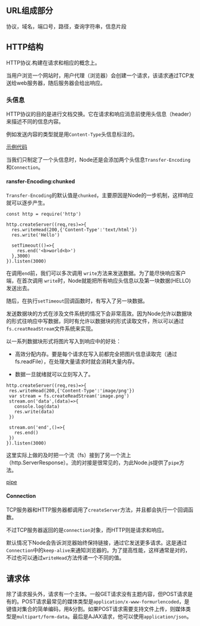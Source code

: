 ## URL组成部分
协议，域名，端口号，路径，查询字符串，信息片段
## HTTP结构

HTTP协议.构建在请求和相应的概念上。

当用户浏览一个网站时，用户代理（浏览器）会创建一个请求，该请求通过TCP发送给web服务器，随后服务器会给出响应。

### 头信息
HTTP协议的目的是进行文档交换。它在请求和响应消息前使用头信息（header）来描述不同的信息内容。


例如发送内容的类型就是用`Content-Type`头信息标注的。

[示例代码](https://github.com/hungryYang/node-notes/blob/master/chapter-4/demo/http_server.js)

当我们只制定了一个头信息时，Node还是会添加两个头信息`Transfer-Encoding`和`Connection`。
#### ransfer-Encoding:chunked
`Transfer-Encoding`的默认值是`chunked`，主要原因是Node的一步机制，这样响应就可以逐步产生。

```apple js
const http = require('http')

http.createServer((req,res)=>{
  res.writeHead(200,{'Content-Type':'text/html'})
  res.write('Hello')

  setTimeout(()=>{
    res.end('<b>world<b>')
  },3000)
}).listen(3000)
```

在调用`end`前，我们可以多次调用 `write`方法来发送数据。为了能尽快响应客户端，在首次调用 `write`时，Node就能把所有响应头信息以及第一块数据(HELLO)发送出去。

随后，在执行`setTimeout`回调函数时，有写入了另一块数据。

发送数据块的方式在涉及文件系统的情况下会非常高效。因为Node允许以数据块的形式往响应中写数据，同时有允许以数据块的形式读取文件，所以可以通过`fs.creatReadStream`文件系统来实现。

以一系列数据块形式将图片写入到响应中的好处：
 * 高效分配内存。要是每个请求在写入前都完全把图片信息读取完（通过fs.readFile），在处理大量请求时就会消耗大量内存。
 
 * 数据一旦就绪就可以立刻写入了。
 
 ```apple js
http.createServer((req,res)=>{
  res.writeHead(200,{'Content-Type':'image/png'})
  var stream = fs.createReadStream('image.png')
  stream.on('data',(data)=>{
    console.log(data)
    res.write(data)
  })

  stream.on('end',()=>{
    res.end()
  })
}).listen(3000)
```

这里实际上做的及时把一个流（fs）接到了另一个流上（http.ServerResponse）。流的对接是很常见的，为此Node.js提供了`pipe`方法。

[pipe](http://nodejs.cn/api/stream.html#stream_readable_pipe_destination_options)

#### Connection

TCP服务器和HTTP服务器都调用了`createServer`方法，并且都会执行一个回调函数。

不过TCP服务器返回的是`connection`对象，而HTTP则是请求和响应。

默认情况下Node会告诉浏览器始终保持链接，通过它发送更多请求。这是通过`Connection`中的`keep-alive`来通知浏览器的。为了提高性能，这样通常是对的，不过也可以通过`writeHead`方法传递一个不同的值。

## 请求体
除了请求报头外，请求有一个主体。一般GET请求没有主题内容，但POST请求是有的。POST请求最常见的媒体类型是`application/x-www-formurlencoded`，是键值对集合的简单编码，用&分割。如果POST请求需要支持文件上传，则媒体类型是`multipart/form-data`。最后是AJAX请求，他可以使用`application/json`。



